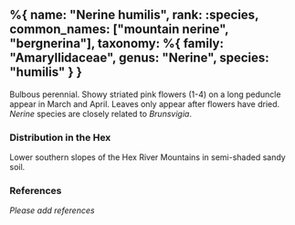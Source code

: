 %{
    name: "Nerine humilis",
    rank: :species,
    common_names: ["mountain nerine", "bergnerina"],
    taxonomy: %{
        family: "Amaryllidaceae",
        genus: "Nerine",
        species: "humilis"
    }
}
---

Bulbous perennial. Showy striated pink flowers (1-4) on a long peduncle appear in March and April. Leaves only appear after flowers have dried. *Nerine* species are closely related to *Brunsvigia*.

<!-- read more -->

### Distribution in the Hex

Lower southern slopes of the Hex River Mountains in semi-shaded sandy soil.

### References

*Please add references*